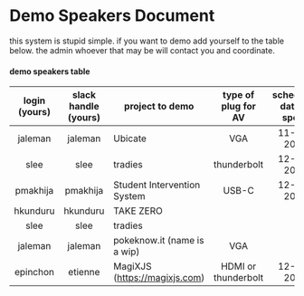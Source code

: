 # Demo Speakers Document

this system is stupid simple. if you want to demo add yourself to the table below. the admin whoever that may be will contact you and coordinate. 


#### demo speakers table

| login (yours) | slack handle (yours) | project to demo                 | type of plug for AV | scheduled date to speak |
| :-----------: | :------------------: | ------------------------------- | :-----------------: | :---------------------: |
| jaleman       | jaleman              | Ubicate                         | VGA                 | 11-30-2016              |
| slee          | slee                 | tradies                         | thunderbolt         | 12-14-2016              |
| pmakhija      | pmakhija             | Student Intervention System     | USB-C               | 12-21-2016              |
| hkunduru      | hkunduru             | TAKE ZERO                       |                     |                         |
| slee          | slee                 | tradies                         |                     |                         |
| jaleman       | jaleman              | pokeknow.it (name is a wip)     | VGA                 |                         |
| epinchon      | etienne              | MagiXJS (https://magixjs.com)   | HDMI or thunderbolt | 12-28-2016              |
